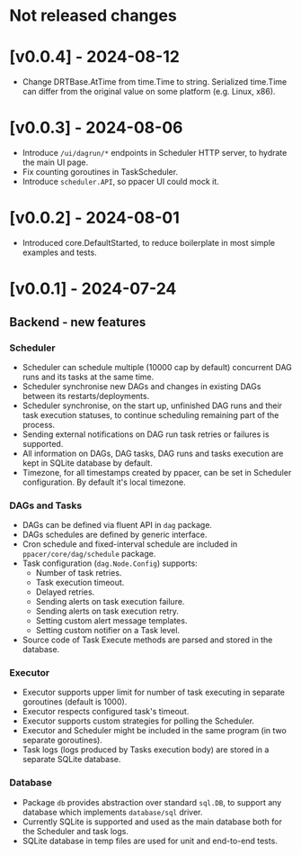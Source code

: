 # Not released changes

# [v0.0.4] - 2024-08-12

- Change DRTBase.AtTime from time.Time to string. Serialized time.Time can
differ from the original value on some platform (e.g. Linux, x86).


# [v0.0.3] - 2024-08-06

- Introduce `/ui/dagrun/*` endpoints in Scheduler HTTP server, to hydrate the
    main UI page.
- Fix counting goroutines in TaskScheduler.
- Introduce `scheduler.API`, so ppacer UI could mock it.


# [v0.0.2] - 2024-08-01

- Introduced core.DefaultStarted, to reduce boilerplate in most simple examples
and tests.


# [v0.0.1] - 2024-07-24

## Backend - new features


### Scheduler

- Scheduler can schedule multiple (10000 cap by default) concurrent DAG runs
  and its tasks at the same time.
- Scheduler synchronise new DAGs and changes in existing DAGs between its
  restarts/deployments.
- Scheduler synchronise, on the start up, unfinished DAG runs and their task
  execution statuses, to continue scheduling remaining part of the process.
- Sending external notifications on DAG run task retries or failures is
  supported.
- All information on DAGs, DAG tasks, DAG runs and tasks execution are kept in
  SQLite database by default.
- Timezone, for all timestamps created by ppacer, can be set in Scheduler
  configuration. By default it's local timezone.


### DAGs and Tasks

- DAGs can be defined via fluent API in `dag` package.
- DAGs schedules are defined by generic interface.
- Cron schedule and fixed-interval schedule are included in
  `ppacer/core/dag/schedule` package.
- Task configuration (`dag.Node.Config`) supports:
    - Number of task retries.
    - Task execution timeout.
    - Delayed retries.
    - Sending alerts on task execution failure.
    - Sending alerts on task execution retry.
    - Setting custom alert message templates.
    - Setting custom notifier on a Task level.
- Source code of Task Execute methods are parsed and stored in the database.


### Executor

- Executor supports upper limit for number of task executing in separate
  goroutines (default is 1000).
- Executor respects configured task's timeout.
- Executor supports custom strategies for polling the Scheduler.
- Executor and Scheduler might be included in the same program (in two separate
  goroutines).
- Task logs (logs produced by Tasks execution body) are stored in a separate
  SQLite database.


### Database

- Package `db` provides abstraction over standard `sql.DB`, to support any
  database which implements `database/sql` driver.
- Currently SQLite is supported and used as the main database both for the
  Scheduler and task logs.
- SQLite database in temp files are used for unit and end-to-end tests.


